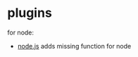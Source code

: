 # plugins

for node:

- [node.js](https://github.com/AliBasicCoder/fs-pro/blob/master/plugins/node.js) adds missing function for node
